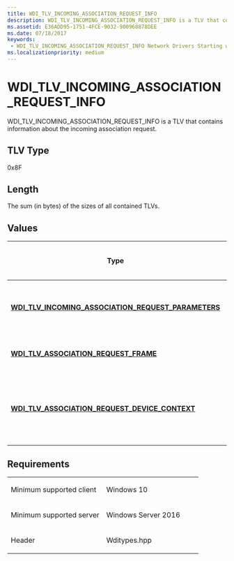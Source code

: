 ```yaml
---
title: WDI_TLV_INCOMING_ASSOCIATION_REQUEST_INFO
description: WDI_TLV_INCOMING_ASSOCIATION_REQUEST_INFO is a TLV that contains information about the incoming association request.
ms.assetid: E36ADD95-1751-4FCE-9032-900968878DEE
ms.date: 07/18/2017
keywords:
 - WDI_TLV_INCOMING_ASSOCIATION_REQUEST_INFO Network Drivers Starting with Windows Vista
ms.localizationpriority: medium
---
```


# WDI\_TLV\_INCOMING\_ASSOCIATION\_REQUEST\_INFO


WDI\_TLV\_INCOMING\_ASSOCIATION\_REQUEST\_INFO is a TLV that contains information about the incoming association request.

## TLV Type


0x8F

## Length


The sum (in bytes) of the sizes of all contained TLVs.

## Values


| Type                                                                                                            | Multiple TLV instances allowed | Optional | Description                                                      |
|-----------------------------------------------------------------------------------------------------------------|--------------------------------|----------|------------------------------------------------------------------|
| [**WDI\_TLV\_INCOMING\_ASSOCIATION\_REQUEST\_PARAMETERS**](wdi-tlv-incoming-association-request-parameters.md) |                                |          | The parameters for the incoming association request.             |
| [**WDI\_TLV\_ASSOCIATION\_REQUEST\_FRAME**](wdi-tlv-association-request-frame.md)                              |                                |          | The association request frame.                                   |
| [**WDI\_TLV\_ASSOCIATION\_REQUEST\_DEVICE\_CONTEXT**](wdi-tlv-association-request-device-context.md)           |                                | X        | The vendor-specific information that is passed down to the port. |

 

Requirements
------------

<table>
<colgroup>
<col width="50%" />
<col width="50%" />
</colgroup>
<tbody>
<tr class="odd">
<td><p>Minimum supported client</p></td>
<td><p>Windows 10</p></td>
</tr>
<tr class="even">
<td><p>Minimum supported server</p></td>
<td><p>Windows Server 2016</p></td>
</tr>
<tr class="odd">
<td><p>Header</p></td>
<td>Wditypes.hpp</td>
</tr>
</tbody>
</table>

 

 




